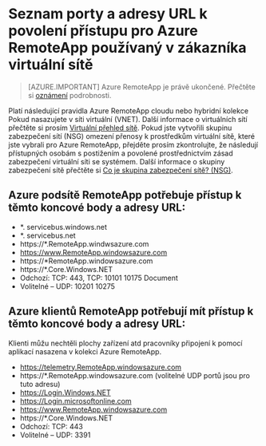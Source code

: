 
<properties
    pageTitle="Seznam porty a adresy URL povolených pro Azure RemoteApp používaný v síti virtuální zákazníka | Microsoft Azure"
    description="Informace, které porty adresy URL a bude potřeba nakonfigurovat komunikaci prostřednictvím Azure RemoteApp."
    services="remoteapp"
    documentationCenter=""
    authors="mghosh1616"
    manager="mbaldwin" />

<tags
    ms.service="remoteapp"
    ms.workload="compute"
    ms.tgt_pltfrm="na"
    ms.devlang="na"
    ms.topic="article"
    ms.date="08/16/2016"
    ms.author="elizapo" />



# <a name="list-of-ports-and-urls-to-permit-access-for-azure-remoteapp-deployed-in-customer-virtual-network"></a>Seznam porty a adresy URL k povolení přístupu pro Azure RemoteApp používaný v zákazníka virtuální sítě 

> [AZURE.IMPORTANT]
> Azure RemoteApp je právě ukončené. Přečtěte si [oznámení](https://go.microsoft.com/fwlink/?linkid=821148) podrobnosti.

Platí následující pravidla Azure RemoteApp cloudu nebo hybridní kolekce Pokud nasazujete v síti virtuální (VNET). Další informace o virtuálních sítí přečtěte si prosím [Virtuální přehled sítě](../virtual-network/virtual-networks-overview.md). Pokud jste vytvořili skupinu zabezpečení sítí (NSG) omezení přenosy k prostředkům virtuální sítě, které jste vybrali pro Azure RemoteApp, přejděte prosím zkontrolujte, že následují přístupných osobám s postižením a povolené prostřednictvím zásad zabezpečení virtuální síti se systémem. Další informace o skupiny zabezpečení sítě přečtěte si [Co je skupina zabezpečení sítě? (NSG)](../virtual-network/virtual-networks-nsg.md).

##  <a name="azure-remoteapp-subnet-needs-access-to-these-endpoints-and-urls"></a>Azure podsítě RemoteApp potřebuje přístup k těmto koncové body a adresy URL: 
*   *. servicebus.windows.net
*    *. servicebus.net
*    https://*.RemoteApp.windwsazure.com  
*    https://www.RemoteApp.windowsazure.com 
*    https://*RemoteApp.windowsazure.com  
*    https://*.Core.Windows.NET  
*    Odchozí: TCP: 443, TCP: 10101 10175 Document 
*    Volitelné – UDP: 10201 10275  
 
## <a name="azure-remoteapp-clients-need-access-to-these-endpoints-and-urls"></a>Azure klientů RemoteApp potřebují mít přístup k těmto koncové body a adresy URL: 

Klienti můžu nechtěli plochy zařízení atd pracovníky připojení k pomocí aplikací nasazena v kolekci Azure RemoteApp.

-  https://telemetry.RemoteApp.windowsazure.com  
-  https://*.RemoteApp.windowsazure.com (volitelné UDP portů jsou pro tuto adresu) 
-  https://Login.Windows.NET  
-  https://Login.microsoftonline.com  
-  https://www.RemoteApp.windowsazure.com 
-  https://*.Core.Windows.NET  
-  Odchozí: TCP: 443  
-  Volitelné – UDP: 3391 